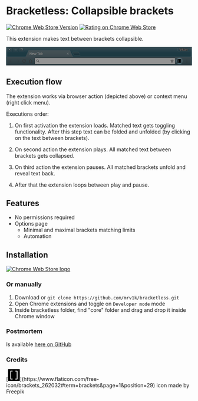 # Bracketless: Collapsible brackets

[![Chrome Web Store Version](https://img.shields.io/chrome-web-store/v/khfadndneahdnmhfflifohokhnbgannj.svg?style=flat-square)](https://chrome.google.com/webstore/detail/bracketless-collapsible-b/khfadndneahdnmhfflifohokhnbgannj) [![Rating on Chrome Web Store](https://img.shields.io/chrome-web-store/stars/khfadndneahdnmhfflifohokhnbgannj.svg?style=flat-square)](https://chrome.google.com/webstore/detail/bracketless-collapsible-b/khfadndneahdnmhfflifohokhnbgannj)

This extension makes text between brackets collapsible.

![Media promo image](./media/promo.png)

## Execution flow

The extension works via browser action (depicted above) or context menu (right click menu).

Executions order:

1. On first activation the extension loads. Matched text gets toggling functionality. After this step text can be folded and unfolded (by clicking on the text between brackets).

1. On second action the extension plays. All matched text between brackets gets collapsed.

1. On third action the extension pauses. All matched brackets unfold and reveal text back.

1. After that the extension loops between play and pause.

## Features

+ No permissions required
+ Options page
  + Minimal and maximal brackets matching limits
  + Automation

## Installation

[![Chrome Web Store logo](https://developer.chrome.com/webstore/images/ChromeWebStore_BadgeWBorder_v2_340x96.png "Click here to install from the Chrome Web Store")](https://chrome.google.com/webstore/detail/bracketless-collapsible-b/khfadndneahdnmhfflifohokhnbgannj)

### Or manually

1. Download or `git clone https://github.com/mrv1k/bracketless.git`
1. Open Chrome extensions and toggle on `Developer mode` mode
1. Inside bracketless folder, find "core" folder and drag and drop it inside Chrome window

### Postmortem

Is available [here on GitHub](./media/postmortem.md)

### Credits

[![bracketless logo](./core/icons/bracketless32.png "icon made by Freepik from www.flaticon.com")](https://www.flaticon.com/free-icon/brackets_262032#term=brackets&page=1&position=29) icon made by Freepik
